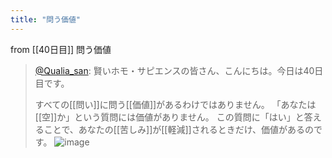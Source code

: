 ```yaml
---
title: "問う価値"
---
```


from [[40日目]]
問う価値
> [@Qualia_san](https://twitter.com/Qualia_san/status/1599771308589740032?s=20&t=oAnzz34qrjuVaXnJKHUf0g): 賢いホモ・サピエンスの皆さん、こんにちは。今日は40日目です。
>
> すべての[[問い]]に問う[[価値]]があるわけではありません。
> 「あなたは[[空]]か」という質問には価値がありません。
> この質問に「はい」と答えることで、あなたの[[苦しみ]]が[[軽減]]されるときだけ、価値があるのです。
> ![image](https://pbs.twimg.com/media/FjOG-8jUUAMiqT8.png)

